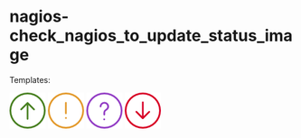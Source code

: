 # nagios-check_nagios_to_update_status_image

Templates:

![Template: OK](images-templates/ok-up.png "Template: OK")
![Template: WARNING](images-templates/warning-exclamation.png "Template: WARNING")
![Template: UNKNOWN](images-templates/unknown-question.png "Template: UNKNOWN")
![Template: CRITICAL](images-templates/critical-down.png "Template: CRITICAL")


